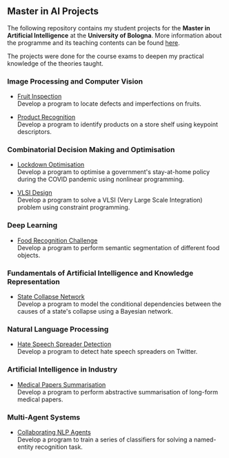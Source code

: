 ## Master in AI Projects

The following repository contains my student projects for the **Master in Artificial Intelligence** at the **University of Bologna**. More information about the programme and its teaching contents can be found [here](https://corsi.unibo.it/2cycle/artificial-intelligence/course-structure-diagram/piano/2021/9063/000/000/2020). 

The projects were done for the course exams to deepen my practical knowledge of the theories taught.

### Image Processing and Computer Vision
- [Fruit Inspection](https://github.com/LeonidasY/master-ai-projects/blob/main/fruit-inspection/main.ipynb)\
  Develop a program to locate defects and imperfections on fruits.
  
- [Product Recognition](https://github.com/LeonidasY/master-ai-projects/blob/main/product-recognition/main.ipynb)\
  Develop a program to identify products on a store shelf using keypoint descriptors.

### Combinatorial Decision Making and Optimisation
- [Lockdown Optimisation](https://github.com/LeonidasY/master-ai-projects/blob/main/lockdown-optimisation/main.ipynb)\
  Develop a program to optimise a government's stay-at-home policy during the COVID pandemic using nonlinear programming.
  
- [VLSI Design](https://github.com/LeonidasY/vlsi-design)\
  Develop a program to solve a VLSI (Very Large Scale Integration) problem using constraint programming.
  
### Deep Learning
- [Food Recognition Challenge](https://github.com/lucamarini22/food-recognition-challenge)\
  Develop a program to perform semantic segmentation of different food objects.
  
### Fundamentals of Artificial Intelligence and Knowledge Representation
- [State Collapse Network](https://github.com/LeonidasY/master-ai-projects/blob/main/state-collapse-network/main.ipynb)\
  Develop a program to model the conditional dependencies between the causes of a state's collapse using a Bayesian network.
  
### Natural Language Processing
- [Hate Speech Spreader Detection](https://github.com/annafabris/Hate-Speech-Spreader-Detection)\
  Develop a program to detect hate speech spreaders on Twitter.
  
### Artificial Intelligence in Industry
- [Medical Papers Summarisation](https://github.com/LIA-UniBo/medical-papers-summarisation)\
  Develop a program to perform abstractive summarisation of long-form medical papers.
  
### Multi-Agent Systems
- [Collaborating NLP Agents](https://gitlab.com/pika-lab/courses/mas/projects/mas-project-mizutani-gee-ay2122/-/tree/main)\
  Develop a program to train a series of classifiers for solving a named-entity recognition task.
